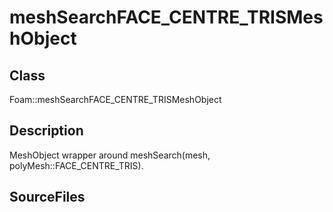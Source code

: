 # meshSearchFACE_CENTRE_TRISMeshObject 
## Class
Foam::meshSearchFACE_CENTRE_TRISMeshObject

## Description
MeshObject wrapper around meshSearch(mesh,  polyMesh::FACE_CENTRE_TRIS).

## SourceFiles

